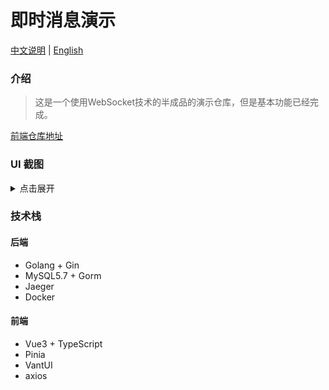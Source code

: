 # 即时消息演示

[中文说明](./README-zh.md) | [English](./README.md)

### 介绍

> 这是一个使用WebSocket技术的半成品的演示仓库，但是基本功能已经完成。


[前端仓库地址](https://github.com/wxy2077/im_chat)

### UI 截图

<details>
<summary>点击展开</summary>

![chat-list](./img/chat-list.png) ![chat](./img/chat.png) ![friend](./img/friend.png)

![user-profile](./img/user-profile.png) ![myself](./img/myself.png)

</details>

### 技术栈
#### 后端
- Golang + Gin
- MySQL5.7 + Gorm
- Jaeger
- Docker
#### 前端
- Vue3 + TypeScript
- Pinia
- VantUI
- axios